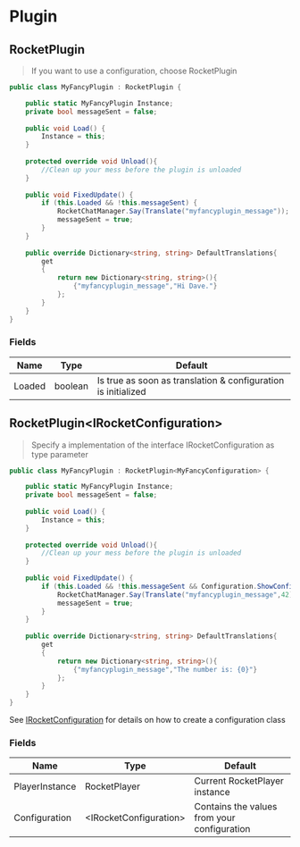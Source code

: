 # Plugin
## RocketPlugin
> If you want to use a configuration, choose RocketPlugin<IRocketConfiguration>

```csharp
public class MyFancyPlugin : RocketPlugin {

	public static MyFancyPlugin Instance;
	private bool messageSent = false;
	
	public void Load() {
		Instance = this;
	}
	
	protected override void Unload(){
		//Clean up your mess before the plugin is unloaded
	}
	
	public void FixedUpdate() {
		if (this.Loaded && !this.messageSent) {
			RocketChatManager.Say(Translate("myfancyplugin_message"));
			messageSent = true;
		}
	}
	
	public override Dictionary<string, string> DefaultTranslations{
		get
		{
			return new Dictionary<string, string>(){
				{"myfancyplugin_message","Hi Dave."}
			};
		}
	}
}
```

### Fields
Name | Type | Default
---------- | ---------- | ----------
Loaded | boolean | Is true as soon as translation & configuration is initialized

## RocketPlugin&lt;IRocketConfiguration&gt;
> Specify a implementation of the interface IRocketConfiguration as type parameter

```csharp
public class MyFancyPlugin : RocketPlugin<MyFancyConfiguration> {

	public static MyFancyPlugin Instance;
	private bool messageSent = false;
	
	public void Load() {
		Instance = this;
	}
	
	protected override void Unload(){
		//Clean up your mess before the plugin is unloaded
	}
	
	public void FixedUpdate() {
		if (this.Loaded && !this.messageSent && Configuration.ShowConfiguration) {
			RocketChatManager.Say(Translate("myfancyplugin_message",42));
			messageSent = true;
		}
	}
	
	public override Dictionary<string, string> DefaultTranslations{
		get
		{
			return new Dictionary<string, string>(){
				{"myfancyplugin_message","The number is: {0}"}
			};
		}
	}
}
```

<aside class="notice">
See <a href="#IRocketConfiguration">IRocketConfiguration</a> for details on how to create a configuration class 
</aside>

### Fields
Name | Type | Default
---------- | ---------- | ----------
PlayerInstance | RocketPlayer | Current RocketPlayer instance
Configuration | &lt;IRocketConfiguration&gt; | Contains the values from your configuration

